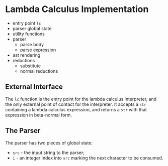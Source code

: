 # Lambda Calculus Implementation

- entry point `lc`
- parser global state
- utility functions
- parser
    - parse body
    - parse expression
- ast rendering
- reductions
    - substitute
    - normal reductions

## External Interface

The `lc` function is the entry point for the lambda calculus interpreter, and the only external point of contact for the interpreter. It accepts a `str` containing a lambda calculus expression, and returns a `str` with that expression in beta-normal form.

## The Parser

The parser has two pieces of global state:

- `src` - the input string to the parser;
- `i`   - an integer index into `src` marking the next character to be consumed.


